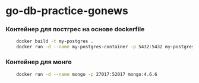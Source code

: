 # go-db-practice-gonews

### Контейнер для постгрес на основе dockerfile
```bash
    docker build -t my-postgres .
    docker run -d --name my-postgres-container -p 5432:5432 my-postgres
```
### Контейнер для монго
```bash
    docker run -d --name mongo -p 27017:52017 mongo:4.6.6
```
